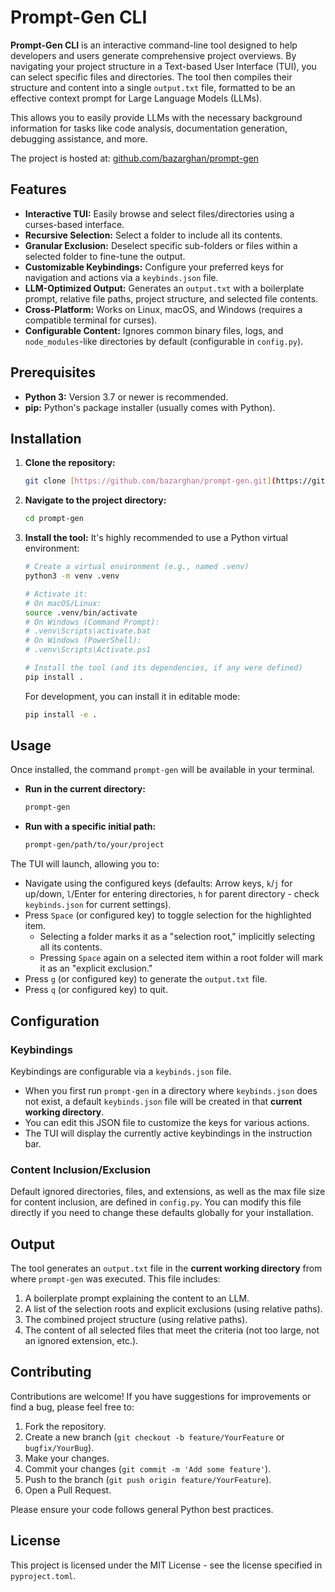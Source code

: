 # Prompt-Gen CLI

**Prompt-Gen CLI** is an interactive command-line tool designed to help developers and users generate comprehensive project overviews. By navigating your project structure in a Text-based User Interface (TUI), you can select specific files and directories. The tool then compiles their structure and content into a single `output.txt` file, formatted to be an effective context prompt for Large Language Models (LLMs).

This allows you to easily provide LLMs with the necessary background information for tasks like code analysis, documentation generation, debugging assistance, and more.

The project is hosted at: [github.com/bazarghan/prompt-gen](https://github.com/bazarghan/prompt-gen)

## Features

- **Interactive TUI:** Easily browse and select files/directories using a curses-based interface.
- **Recursive Selection:** Select a folder to include all its contents.
- **Granular Exclusion:** Deselect specific sub-folders or files within a selected folder to fine-tune the output.
- **Customizable Keybindings:** Configure your preferred keys for navigation and actions via a `keybinds.json` file.
- **LLM-Optimized Output:** Generates an `output.txt` with a boilerplate prompt, relative file paths, project structure, and selected file contents.
- **Cross-Platform:** Works on Linux, macOS, and Windows (requires a compatible terminal for curses).
- **Configurable Content:** Ignores common binary files, logs, and `node_modules`-like directories by default (configurable in `config.py`).

## Prerequisites

- **Python 3:** Version 3.7 or newer is recommended.
- **pip:** Python's package installer (usually comes with Python).

## Installation

1.  **Clone the repository:**

    ```bash
    git clone [https://github.com/bazarghan/prompt-gen.git](https://github.com/bazarghan/prompt-gen.git)
    ```

2.  **Navigate to the project directory:**

    ```bash
    cd prompt-gen
    ```

3.  **Install the tool:**
    It's highly recommended to use a Python virtual environment:

    ```bash
    # Create a virtual environment (e.g., named .venv)
    python3 -m venv .venv

    # Activate it:
    # On macOS/Linux:
    source .venv/bin/activate
    # On Windows (Command Prompt):
    # .venv\Scripts\activate.bat
    # On Windows (PowerShell):
    # .venv\Scripts\Activate.ps1

    # Install the tool (and its dependencies, if any were defined)
    pip install .
    ```

    For development, you can install it in editable mode:

    ```bash
    pip install -e .
    ```

## Usage

Once installed, the command `prompt-gen` will be available in your terminal.

- **Run in the current directory:**

  ```bash
  prompt-gen
  ```

- **Run with a specific initial path:**
  ```bash
  prompt-gen/path/to/your/project
  ```

The TUI will launch, allowing you to:

- Navigate using the configured keys (defaults: Arrow keys, `k`/`j` for up/down, `l`/Enter for entering directories, `h` for parent directory - check `keybinds.json` for current settings).
- Press `Space` (or configured key) to toggle selection for the highlighted item.
  - Selecting a folder marks it as a "selection root," implicitly selecting all its contents.
  - Pressing `Space` again on a selected item within a root folder will mark it as an "explicit exclusion."
- Press `g` (or configured key) to generate the `output.txt` file.
- Press `q` (or configured key) to quit.

## Configuration

### Keybindings

Keybindings are configurable via a `keybinds.json` file.

- When you first run `prompt-gen` in a directory where `keybinds.json` does not exist, a default `keybinds.json` file will be created in that **current working directory**.
- You can edit this JSON file to customize the keys for various actions.
- The TUI will display the currently active keybindings in the instruction bar.

### Content Inclusion/Exclusion

Default ignored directories, files, and extensions, as well as the max file size for content inclusion, are defined in `config.py`. You can modify this file directly if you need to change these defaults globally for your installation.

## Output

The tool generates an `output.txt` file in the **current working directory** from where `prompt-gen` was executed. This file includes:

1.  A boilerplate prompt explaining the content to an LLM.
2.  A list of the selection roots and explicit exclusions (using relative paths).
3.  The combined project structure (using relative paths).
4.  The content of all selected files that meet the criteria (not too large, not an ignored extension, etc.).

## Contributing

Contributions are welcome! If you have suggestions for improvements or find a bug, please feel free to:

1.  Fork the repository.
2.  Create a new branch (`git checkout -b feature/YourFeature` or `bugfix/YourBug`).
3.  Make your changes.
4.  Commit your changes (`git commit -m 'Add some feature'`).
5.  Push to the branch (`git push origin feature/YourFeature`).
6.  Open a Pull Request.

Please ensure your code follows general Python best practices.

## License

This project is licensed under the MIT License - see the license specified in `pyproject.toml`.
